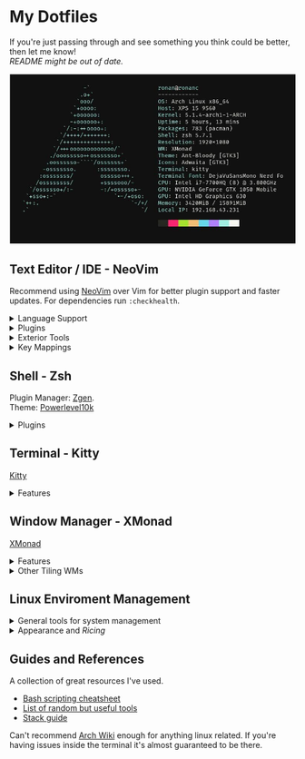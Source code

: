 # My Dotfiles


If you're just passing through and see something you think could be better, then let me know!\
_README might be out of date._

![](.resources/neofetch.jpg)

## Text Editor / IDE - NeoVim

Recommend using [NeoVim](https://neovim.io/) over Vim for better plugin support and faster updates.
For dependencies run `:checkhealth`.

<details><summary>Language Support</summary>
<p>

 - Haskell\*
 - Python
 - JavaScript/TypeScript
 - C/C++\*
 - Java
 - Docker
 - HTML/CSS
 - YAML/JSON
 - LaTex/Markdown

\*_Requires manual install. See language servers below._

</p>
</details>

<details><summary>Plugins</summary>
<p>

Plugins are loaded after Vim starts so startup time should be ~50ms.

**General**

- [rhysd/reply.vim](https://github.com/rhysd/reply.vim)
    - REPL support.
- [Konfekt/FastFold](https://github.com/Konfekt/FastFold)
    - Faster folding.
- [Ron89/thesaurus_query.vim](https://github.com/Ron89/thesaurus_query.vim)
    - Thesaurus in Vim.
- [alvan/vim-closetag](https://github.com/alvan/vim-closetag)
    - Better HTML tag creation.
- [tpope/vim-eunuch](https://github.com/tpope/vim-eunuch)
    - Common shell commands for files in Vim.
- [sheerun/vim-polyglot](https://github.com/sheerun/vim-polyglot)
    - Huge language support plugin collection.
- [honza/vim-snippets](https://github.com/honza/vim-snippets)
    - Collection of common snippets (Used with coc.nvim).
- [iamcco/markdown-preview.nvim](https://github.com/iamcco/markdown-preview.nvim)
    - Live markdown previewing.
- [jamessan/vim-gnupg](https://github.com/jamessan/vim-gnupg)
    - Edit GPG encrypted files.
- [janko/vim-test](https://github.com/janko/vim-test)
    - Run tests for multiple languages.
- [junegunn/goyo.vim](https://github.com/junegunn/goyo.vim)
    - Zen mode for Vim.
- [junegunn/vim-easy-align](https://github.com/junegunn/vim-easy-align)
    - Align text easily.
- [lervag/vimtex](https://github.com/lervag/vimtex)
    - Latex compiling and viewing.
- [liuchengxu/vista.vim](https://github.com/liuchengxu/vista.vim)
    - Tag manager for code.
- [machakann/vim-sandwich](https://github.com/machakann/vim-sandwich)
    - Manipulate text between pairs of characters.
- [simnalamburt/vim-mundo'](https://github.com/simnalamburt/vim-mundo')
    - Manage the undo tree for files.
- [neoclide/coc.nvim](https://github.com/neoclide/coc.nvim)
    - Support for language servers, snippets and other extensions.
- [numirias/semshi](https://github.com/numirias/semshi)
    - Python semantic highlighting (Better than syntax highlighting!).
- [rhysd/vim-grammarous](https://github.com/rhysd/vim-grammarous)
    - Grammar checking in Vim.
- [scrooloose/nerdcommenter](https://github.com/scrooloose/nerdcommenter)
    - Manage code blocks for multiple languages.
- [Shougo/defx.nvim](https://github.com/Shougo/defx.nvim)
    - Directory tree plugin.
    - Also uses these addons:
        - [kristijanhusak/defx-icons](https://github.com/kristijanhusak/defx-icons)
        - [kristijanhusak/defx-git](https://github.com/kristijanhusak/defx-git)
- [mhinz/vim-signify](https://github.com/mhinz/vim-signify)
    - VC markers in files.
- [tpope/vim-fugitive](https://github.com/tpope/vim-fugitive)
    - Best Git plugin ever.
- [vim-airline/vim-airline](https://github.com/vim-airline/vim-airline)
    - Extensible and pretty statusline.
    - Also uses: [vim-airline/vim-airline-themes](https://github.com/vim-airline/vim-airline-themes)
- [w0rp/ale](https://github.com/w0rp/ale)
    - Linting and fixing tool support for nearly everything.
- [whiteinge/diffconflicts](https://github.com/whiteinge/diffconflicts)
    - Nice Git diff fixing.
- [kkoomen/vim-doge](https://github.com/kkoomen/vim-doge)
    - Multi language docstring support.
- [machakann/vim-swap](https://github.com/machakann/vim-swap)
    - Manipulate lists of items (List contents, function arguments etc...)
- [rhysd/clever-f.vim](https://github.com/rhysd/clever-f.vim)
    - Better `f` and `t` keys.
- [justinmk/vim-sneak](https://github.com/justinmk/vim-sneak)
    - Quick navigation commands.
- [junegunn/vim-peekaboo](https://github.com/junegunn/vim-peekaboo)
    - Preview register contents.
- [tpope/vim-unimpaired](https://github.com/tpope/vim-unimpaired)
    - Common useful commands bound to keys.

<p>
</details>

<details><summary>Exterior Tools</summary>
<p>

- Fast code searching: [The Silver Searcher](https://github.com/ggreer/the_silver_searcher)
- Language Servers: 
  - [Clangd](https://clang.llvm.org/extra/clangd/)
  - [Haskell IDE Engine](https://github.com/haskell/haskell-ide-engine)

</p>
</details>

<details><summary>Key Mappings</summary>
<p>


My leader key is set to the space key.
`vim-which-key` will display info for leader mappings
Check [here](./.vimdir/autoload/plugins.vim) for all mappings.

</p>
</details>

## Shell - Zsh

Plugin Manager: [Zgen](https://github.com/tarjoilija/zgen).\
Theme:          [Powerlevel10k](https://github.com/romkatv/powerlevel10k)

<details><summary>Plugins</summary>
<p>

  - [zsh-completions](https://github.com/zsh-users/zsh-completions)
  - [zsh-autosuggestions](https://github.com/zsh-users/zsh-autosuggestions)
  - [zsh-syntax-highlighting](https://github.com/zsh-users/zsh-syntax-highlighting)

</p>
</details>

## Terminal - Kitty 

[Kitty](https://sw.kovidgoyal.net/kitty/#quickstart)

<details><summary>Features</summary>
<p>

Kitty is highly powerful out of the box. I can't list all of the features these are just some of my favourites.

  - Uses GPU for lower CPU load
  - Buttery smooth performance
  - Support for images
  - Unicode support (even with shortcut to input)
  - Font ligature support (Very nice with Haskell)
  - Works with pywal
  - Keyboard oriented
  - Tab and window support - Replaces Tmux 

</p>
</details>

## Window Manager - XMonad


[XMonad](https://xmonad.org/)

<details><summary>Features</summary>
<p>

 - Tiling Window Manager
 - Written and configured in Haskell
 - Powerful/Flexible
 - Lightweight

</p>
</details>

<details><summary>Other Tiling WMs</summary>
<p>

XMonad requires GHC which is large so if you're not writing Haskell anyway maybe check out these

 - [i3](https://i3wm.org/https://i3wm.org/)
 - [awesome](https://awesomewm.org/)

</p>
</details>

## Linux Enviroment Management

<details><summary>General tools for system management</summary>
<p>

The ones listed here are the ones I am currently using.

- Dotfiles Management: [YADM](https://yadm.io/)
- Backlight Control: [light](https://github.com/haikarainen/light)
- Bluetooth Control: [Blueman](https://wiki.archlinux.org/index.php/Blueman#Usage)
- Window Switcher and App Launcher: [rofi](https://github.com/DaveDavenport/rofi)
- Status Bar and System Tray: [polybar](https://archives.haskell.org/projects.haskell.org/xmobar/)
- Temperature Monitoring: [lm-sensors](https://github.com/lm-sensors/lm-sensors)
- Screen Compositor: [compton](https://github.com/chjj/compton)
- Terminal file browser: [vifm](https://vifm.info/)
- Fast directory navigation: [z.lua](https://github.com/skywind3000/z.lua)

</p>
</details>

<details><summary>Appearance and <i>Ricing</i></summary>
<p>
 
- Wallpaper Setter & Colorscheme Generator: [pywal](https://github.com/dylanaraps/pywal)
- GTK Themesetter: [lxappearance](http://www.linuxfromscratch.org/blfs/view/svn/lxde/lxappearance.html)
- Terminal Music Visualiser: [CLI Visualiser](https://github.com/dpayne/cli-visualizer)
- Custom Workspace Icons: [Font Awesome](https://fontawesome.com)
- GTK Theme: [Ant-Bloody](https://github.com/EliverLara/Ant-Bloody)

</p>
</details>

## Guides and References

A collection of great resources I've used.

- [Bash scripting cheatsheet](https://devhints.io/bash)
- [List of random but useful tools](https://kkovacs.eu/cool-but-obscure-unix-tools)
- [Stack guide](https://guide.aelve.com/haskell/stack-cookbook-ai0adh03)

Can't recommend [Arch Wiki](https://wiki.archlinux.org/) enough for anything linux related.
If you're having issues inside the terminal it's almost guaranteed to be there.
